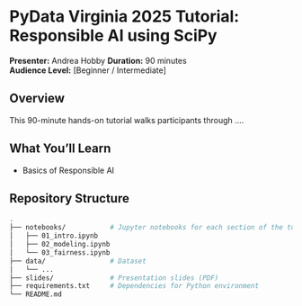 # PyData Virginia 2025 Tutorial: Responsible AI using SciPy

**Presenter:** Andrea Hobby
**Duration:** 90 minutes  
**Audience Level:** [Beginner / Intermediate] 

## Overview

This 90-minute hands-on tutorial walks participants through ....

## What You’ll Learn

-  Basics of Responsible AI 

## Repository Structure

```bash
.
├── notebooks/           # Jupyter notebooks for each section of the tutorial
│   ├── 01_intro.ipynb
│   ├── 02_modeling.ipynb
│   └── 03_fairness.ipynb
├── data/                # Dataset
│   └── ...
├── slides/              # Presentation slides (PDF)
├── requirements.txt     # Dependencies for Python environment
└── README.md            
